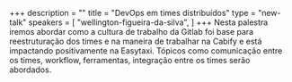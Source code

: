 +++
description = ""
title = "DevOps em times distribuídos"
type = "new-talk"
speakers = [
        "wellington-figueira-da-silva",
]
+++
Nesta palestra iremos abordar como a cultura de trabalho da Gitlab foi base para reestruturação dos times e na maneira de trabalhar na Cabify e está impactando positivamente na Easytaxi. Tópicos como comunicação entre os times, workflow, ferramentas, integração entre os times serão abordados.